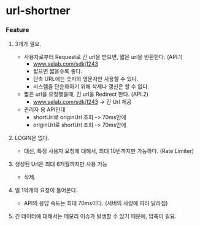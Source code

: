 # url-shortner

### Feature

1. 3개가 필요.
   - 사용자로부터 Request로 긴 url을 받으면, 짧은 url을 반환한다. (API.1)
     - www.selab.com/sdkj1243
     - 짧으면 짧을수록 좋다.
     - 단축 URL에는 숫자와 영문자만 사용할 수 있다.
     - 시스템을 단순화하기 위해 삭제나 갱신은 할 수 없다.
   - 짧은 url을 요청했을때, 긴 url을 Redirect 한다. (API.2)
     - www.selab.com/sdkj1243 -> 긴 Url 제공
   - 관리자 용 API인데
      - shortUrl로 originUrl 조회 -> 70ms안에
      - originUrl로 shortUrl 조회 -> 70ms안에

2. LOGIN은 없다.
   - 대신, 특정 사용자 요청에 대해서, 최대 10번까지만 가능하다. (Rate Limiter)

3. 생성된 Url은 최대 6개월까지만 사용 가능
   - 삭제. 

4. 일 1억개의 요청이 들어온다.
   - API의 응답 속도는 최대 70ms이다. (서버의 사양에 따라 달라짐)

5. 긴 데이터에 대해서는 메모리 이슈가 발생할 수 있기 때문에, 압축이 필요.
